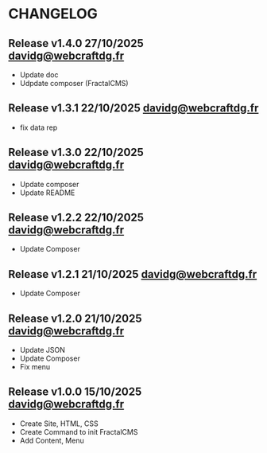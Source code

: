 CHANGELOG
=========

Release v1.4.0 27/10/2025 <davidg@webcraftdg.fr>
----------------------------------------------

* Update doc
* Udpdate composer (FractalCMS)


Release v1.3.1 22/10/2025 <davidg@webcraftdg.fr>
----------------------------------------------

* fix data rep

Release v1.3.0 22/10/2025 <davidg@webcraftdg.fr>
----------------------------------------------

* Update composer
* Update README

Release v1.2.2 22/10/2025 <davidg@webcraftdg.fr>
----------------------------------------------

* Update Composer

Release v1.2.1 21/10/2025 <davidg@webcraftdg.fr>
----------------------------------------------

* Update Composer

Release v1.2.0 21/10/2025 <davidg@webcraftdg.fr>
----------------------------------------------

* Update JSON
* Update Composer
* Fix menu

Release v1.0.0 15/10/2025 <davidg@webcraftdg.fr>
----------------------------------------------

* Create Site, HTML, CSS
* Create Command to init FractalCMS
* Add Content, Menu